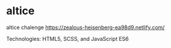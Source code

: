 # altice
altice chalenge
https://zealous-heisenberg-ea98d9.netlify.com/

Technologies: HTML5, SCSS, and JavaScript ES6
